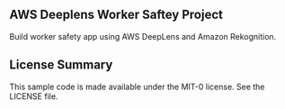 ## AWS Deeplens Worker Saftey Project

Build worker safety app using AWS DeepLens and Amazon Rekognition.

## License Summary

This sample code is made available under the MIT-0 license. See the LICENSE file.

